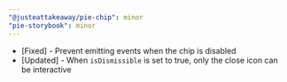 ```yaml
---
"@justeattakeaway/pie-chip": minor
"pie-storybook": minor
---
```


- [Fixed] - Prevent emitting events when the chip is disabled
- [Updated] - When `isDismissible` is set to true, only the close icon can be interactive
